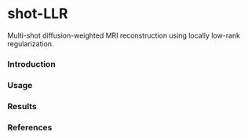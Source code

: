 # shot-LLR
Multi-shot diffusion-weighted MRI reconstruction using locally low-rank regularization. 

### Introduction


### Usage

### Results

### References

